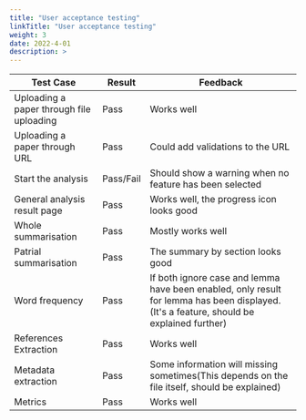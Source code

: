 ```yaml
---
title: "User acceptance testing"
linkTitle: "User acceptance testing"
weight: 3
date: 2022-4-01
description: >
---
```

|Test Case|Result|Feedback|
|---------|------|--------|
| Uploading a paper through file uploading|Pass|Works well|
| Uploading a paper through URL|Pass|Could add validations to the URL|
| Start the analysis| Pass/Fail|Should show a warning when no feature has been selected|
| General analysis result page|Pass|Works well, the progress icon looks good|
|Whole summarisation|Pass|Mostly works well|
|Patrial summarisation|Pass|The summary by section looks good|
|Word frequency|Pass|If both ignore case and lemma have been enabled, only result for lemma has been displayed.(It's a feature, should be explained further)|
|References Extraction|Pass|Works well|
|Metadata extraction|Pass|Some information will missing sometimes(This depends on the file itself, should be explained)|
|Metrics|Pass|Works well|